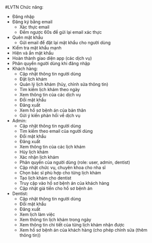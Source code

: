 #LVTN
Chức năng:
- Đăng nhập
- Đăng ký bằng email
  + Xác thực email
  + Đếm ngược 60s để gửi lại email xác thực
- Quên mật khẩu
    + Gửi email để đặt lại mật khẩu cho người dùng
- Kiểm tra mật khẩu mạnh
- Hiện và ẩn mật khẩu
- Hoàn thành giao diện app (các dịch vụ)
- Phân quyền người dùng khi đăng nhập
- Khách hàng:
  + Cập nhật thông tin người dùng
  + Đặt lịch khám
  + Quản lý lịch khám (hủy, chỉnh sửa thông tin)
  + Tìm kiếm lịch khám theo ngày
  + Xem thông tin của các dịch vụ
  + Đổi mật khẩu
  + Đăng xuất
  + Xem hồ sơ bệnh án của bản thân
  + Gửi ý kiến phản hồi về dịch vụ
- Admin:
  + Cập nhật thông tin người dùng
  + Tìm kiếm theo email của người dùng
  + Đổi mật khẩu
  + Đăng xuất
  + Xem thông tin của các lịch khám
  + Hủy lịch khám
  + Xác nhận lịch khám
  + Phân quyền của người dùng (role: user, admin, dentist)
  + Cập nhật chức vụ, chuyên khoa cho nha sĩ
  + Chọn bác sĩ phù hợp cho từng lịch khám
  + Tạo lịch khám cho dentist
  + Truy cập vào hồ sơ bệnh án của khách hàng 
  + Cập nhật giá tiền cho hồ sơ bệnh án
- Dentist:
  + Cập nhật thông tin người dùng
  + Đổi mật khẩu
  + Đăng xuất
  + Xem lịch làm việc
  + Xem thông tin lịch khám trong ngày
  + Xem thông tin chi tiết của từng lịch khám nhận được
  + Xem hồ sơ bệnh án của khách hàng (cho phép chỉnh sửa (thêm thông tin))
